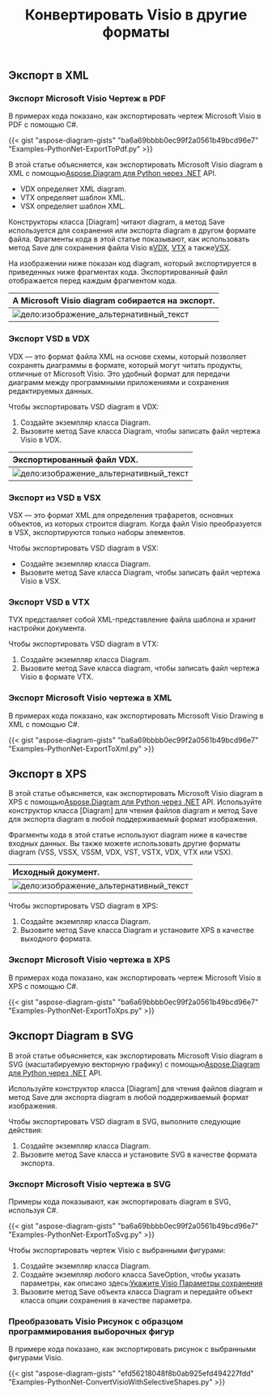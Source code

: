 ﻿---
title:  Конвертировать Visio в другие форматы
linktitle:  Конвертировать Visio в другие форматы
type: docs
weight: 40
url: /ru/python-net/convert-visio-to-other-files/
description: В этом разделе показано, как Aspose.Diagram позволяет конвертировать Visio в форматы SVG, XPS, XML, XAML. Преобразование VSD, VSS, VDW, VST, VSDX, VSSX, VSTX, VSDM, VSTM,VSSM в SVG, XPS, XML, XAML с помощью нескольких строк кода.
---
## **Экспорт в XML**
### **Экспорт Microsoft Visio Чертеж в PDF**
В примерах кода показано, как экспортировать чертеж Microsoft Visio в PDF с помощью C#.

{{< gist "aspose-diagram-gists" "ba6a69bbbb0ec99f2a0561b49bcd96e7" "Examples-PythonNet-ExportToPdf.py" >}}

 В этой статье объясняется, как экспортировать Microsoft Visio diagram в XML с помощью[Aspose.Diagram для Python через .NET](https://products.aspose.com/diagram/python-net/) API.

- VDX определяет XML diagram.
- VTX определяет шаблон XML.
- VSX определяет шаблон XML.

 Конструкторы класса [Diagram] читают diagram, а метод Save используется для сохранения или экспорта diagram в другом формате файла. Фрагменты кода в этой статье показывают, как использовать метод Save для сохранения файла Visio в[VDX](https://docs.aspose.com/diagram/python-net/save-visio-document/), [VTX](https://docs.aspose.com/diagram/python-net/save-visio-document/) а также[VSX](https://docs.aspose.com/diagram/python-net/save-visio-document/).

На изображении ниже показан код diagram, который экспортируется в приведенных ниже фрагментах кода. Экспортированный файл отображается перед каждым фрагментом кода.

|**A Microsoft Visio diagram собирается на экспорт.**|
|:- |
|![дело:изображение_альтернативный_текст](how-to-convert-a-visio-diagram_3.png)|

### **Экспорт VSD в VDX**
VDX — это формат файла XML на основе схемы, который позволяет сохранять диаграммы в формате, который могут читать продукты, отличные от Microsoft Visio. Это удобный формат для передачи диаграмм между программными приложениями и сохранения редактируемых данных.

Чтобы экспортировать VSD diagram в VDX:

1. Создайте экземпляр класса Diagram.
1. Вызовите метод Save класса Diagram, чтобы записать файл чертежа Visio в VDX.

|**Экспортированный файл VDX.**|
|:- |
|![дело:изображение_альтернативный_текст](how-to-convert-a-visio-diagram_4.png)|

### **Экспорт из VSD в VSX**
VSX — это формат XML для определения трафаретов, основных объектов, из которых строится diagram. Когда файл Visio преобразуется в VSX, экспортируются только наборы элементов.

Чтобы экспортировать VSD diagram в VSX:

- Создайте экземпляр класса Diagram.
- Вызовите метод Save класса Diagram, чтобы записать файл чертежа Visio в VSX.
### **Экспорт VSD в VTX**
TVX представляет собой XML-представление файла шаблона и хранит настройки документа.

Чтобы экспортировать VSD diagram в VTX:

1. Создайте экземпляр класса Diagram.
1. Вызовите метод Save класса diagram, чтобы записать файл чертежа Visio в формате VTX.
### **Экспорт Microsoft Visio чертежа в XML**
В примерах кода показано, как экспортировать Microsoft Visio Drawing в XML с помощью C#.

{{< gist "aspose-diagram-gists" "ba6a69bbbb0ec99f2a0561b49bcd96e7" "Examples-PythonNet-ExportToXml.py" >}}

## **Экспорт в XPS**
 В этой статье объясняется, как экспортировать Microsoft Visio diagram в XPS с помощью[Aspose.Diagram для Python через .NET](https://products.aspose.com/diagram/python-net/) API.
Используйте конструктор класса [Diagram] для чтения файлов diagram и метод Save для экспорта diagram в любой поддерживаемый формат изображения.

Фрагменты кода в этой статье используют diagram ниже в качестве входных данных. Вы также можете использовать другие форматы diagram (VSS, VSSX, VSSM, VDX, VST, VSTX, VDX, VTX или VSX).

|**Исходный документ.**|
|:- |
|![дело:изображение_альтернативный_текст](how-to-convert-a-visio-diagram_5.png)|


Чтобы экспортировать VSD diagram в XPS:

1. Создайте экземпляр класса Diagram.
1. Вызовите метод Save класса Diagram и установите XPS в качестве выходного формата.
### **Экспорт Microsoft Visio чертежа в XPS**
В примерах кода показано, как экспортировать чертеж Microsoft Visio в XPS с помощью C#.

{{< gist "aspose-diagram-gists" "ba6a69bbbb0ec99f2a0561b49bcd96e7" "Examples-PythonNet-ExportToXps.py" >}}

## **Экспорт Diagram в SVG**
В этой статье объясняется, как экспортировать Microsoft Visio diagram в SVG (масштабируемую векторную графику) с помощью[Aspose.Diagram для Python через .NET](https://products.aspose.com/diagram/python-net/) API.

Используйте конструктор класса [Diagram] для чтения файлов diagram и метод Save для экспорта diagram в любой поддерживаемый формат изображения.

Чтобы экспортировать VSD diagram в SVG, выполните следующие действия:

1. Создайте экземпляр класса Diagram.
1. Вызовите метод Save класса и установите SVG в качестве формата экспорта.
### **Экспорт Microsoft Visio чертежа в SVG**
Примеры кода показывают, как экспортировать diagram в SVG, используя C#.

{{< gist "aspose-diagram-gists" "ba6a69bbbb0ec99f2a0561b49bcd96e7" "Examples-PythonNet-ExportToSvg.py" >}}

Чтобы экспортировать чертеж Visio с выбранными фигурами:

1. Создайте экземпляр класса Diagram.
1. Создайте экземпляр любого класса SaveOption, чтобы указать параметры, как описано здесь:[Укажите Visio Параметры сохранения](https://docs.aspose.com/diagram/python-net/save-visio-document/#specifying-visio-save-options)
1. Вызовите метод Save объекта класса Diagram и передайте объект класса опции сохранения в качестве параметра.
### **Преобразовать Visio Рисунок с образцом программирования выборочных фигур**
В примере кода показано, как экспортировать рисунок с выбранными фигурами Visio.

{{< gist "aspose-diagram-gists" "efd56218048f8b0ab925efd494227fdd" "Examples-PythonNet-ConvertVisioWithSelectiveShapes.py" >}}